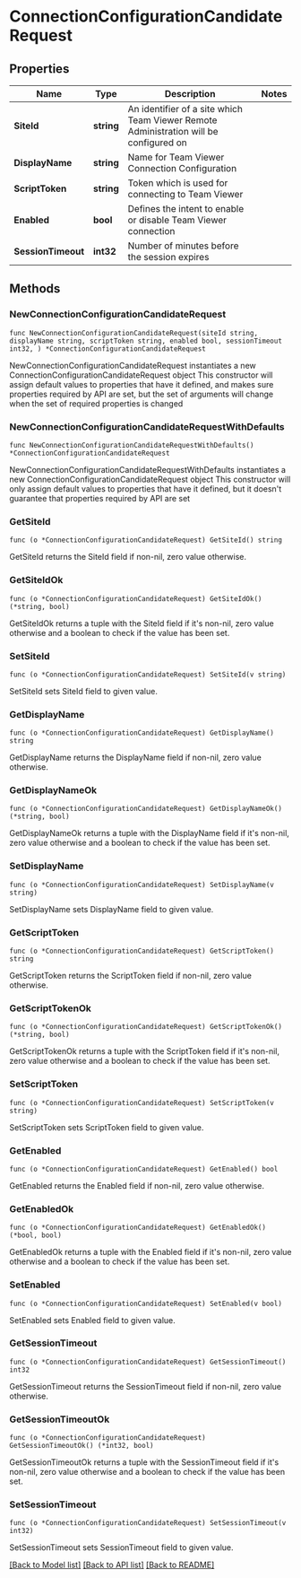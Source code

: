 # ConnectionConfigurationCandidateRequest

## Properties

Name | Type | Description | Notes
------------ | ------------- | ------------- | -------------
**SiteId** | **string** | An identifier of a site which Team Viewer Remote Administration will be configured on | 
**DisplayName** | **string** | Name for Team Viewer Connection Configuration | 
**ScriptToken** | **string** | Token which is used for connecting to Team Viewer | 
**Enabled** | **bool** | Defines the intent to enable or disable Team Viewer connection | 
**SessionTimeout** | **int32** | Number of minutes before the session expires | 

## Methods

### NewConnectionConfigurationCandidateRequest

`func NewConnectionConfigurationCandidateRequest(siteId string, displayName string, scriptToken string, enabled bool, sessionTimeout int32, ) *ConnectionConfigurationCandidateRequest`

NewConnectionConfigurationCandidateRequest instantiates a new ConnectionConfigurationCandidateRequest object
This constructor will assign default values to properties that have it defined,
and makes sure properties required by API are set, but the set of arguments
will change when the set of required properties is changed

### NewConnectionConfigurationCandidateRequestWithDefaults

`func NewConnectionConfigurationCandidateRequestWithDefaults() *ConnectionConfigurationCandidateRequest`

NewConnectionConfigurationCandidateRequestWithDefaults instantiates a new ConnectionConfigurationCandidateRequest object
This constructor will only assign default values to properties that have it defined,
but it doesn't guarantee that properties required by API are set

### GetSiteId

`func (o *ConnectionConfigurationCandidateRequest) GetSiteId() string`

GetSiteId returns the SiteId field if non-nil, zero value otherwise.

### GetSiteIdOk

`func (o *ConnectionConfigurationCandidateRequest) GetSiteIdOk() (*string, bool)`

GetSiteIdOk returns a tuple with the SiteId field if it's non-nil, zero value otherwise
and a boolean to check if the value has been set.

### SetSiteId

`func (o *ConnectionConfigurationCandidateRequest) SetSiteId(v string)`

SetSiteId sets SiteId field to given value.


### GetDisplayName

`func (o *ConnectionConfigurationCandidateRequest) GetDisplayName() string`

GetDisplayName returns the DisplayName field if non-nil, zero value otherwise.

### GetDisplayNameOk

`func (o *ConnectionConfigurationCandidateRequest) GetDisplayNameOk() (*string, bool)`

GetDisplayNameOk returns a tuple with the DisplayName field if it's non-nil, zero value otherwise
and a boolean to check if the value has been set.

### SetDisplayName

`func (o *ConnectionConfigurationCandidateRequest) SetDisplayName(v string)`

SetDisplayName sets DisplayName field to given value.


### GetScriptToken

`func (o *ConnectionConfigurationCandidateRequest) GetScriptToken() string`

GetScriptToken returns the ScriptToken field if non-nil, zero value otherwise.

### GetScriptTokenOk

`func (o *ConnectionConfigurationCandidateRequest) GetScriptTokenOk() (*string, bool)`

GetScriptTokenOk returns a tuple with the ScriptToken field if it's non-nil, zero value otherwise
and a boolean to check if the value has been set.

### SetScriptToken

`func (o *ConnectionConfigurationCandidateRequest) SetScriptToken(v string)`

SetScriptToken sets ScriptToken field to given value.


### GetEnabled

`func (o *ConnectionConfigurationCandidateRequest) GetEnabled() bool`

GetEnabled returns the Enabled field if non-nil, zero value otherwise.

### GetEnabledOk

`func (o *ConnectionConfigurationCandidateRequest) GetEnabledOk() (*bool, bool)`

GetEnabledOk returns a tuple with the Enabled field if it's non-nil, zero value otherwise
and a boolean to check if the value has been set.

### SetEnabled

`func (o *ConnectionConfigurationCandidateRequest) SetEnabled(v bool)`

SetEnabled sets Enabled field to given value.


### GetSessionTimeout

`func (o *ConnectionConfigurationCandidateRequest) GetSessionTimeout() int32`

GetSessionTimeout returns the SessionTimeout field if non-nil, zero value otherwise.

### GetSessionTimeoutOk

`func (o *ConnectionConfigurationCandidateRequest) GetSessionTimeoutOk() (*int32, bool)`

GetSessionTimeoutOk returns a tuple with the SessionTimeout field if it's non-nil, zero value otherwise
and a boolean to check if the value has been set.

### SetSessionTimeout

`func (o *ConnectionConfigurationCandidateRequest) SetSessionTimeout(v int32)`

SetSessionTimeout sets SessionTimeout field to given value.



[[Back to Model list]](../README.md#documentation-for-models) [[Back to API list]](../README.md#documentation-for-api-endpoints) [[Back to README]](../README.md)


